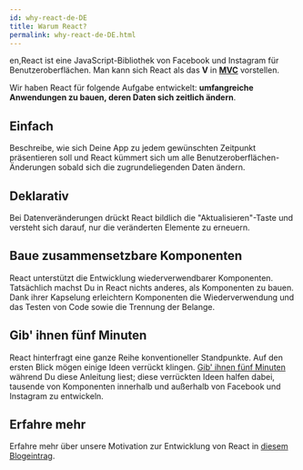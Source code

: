 ```yaml
---
id: why-react-de-DE
title: Warum React?
permalink: why-react-de-DE.html
---
```

en,React ist eine JavaScript-Bibliothek von Facebook und Instagram für Benutzeroberflächen. Man kann sich React als das **V** in **[MVC](https://de.wikipedia.org/wiki/Model_View_Controller)** vorstellen.

Wir haben React für folgende Aufgabe entwickelt: **umfangreiche Anwendungen zu bauen, deren Daten sich zeitlich ändern**.

## Einfach

Beschreibe, wie sich Deine App zu jedem gewünschten Zeitpunkt präsentieren soll und React kümmert sich um alle Benutzeroberflächen-Änderungen sobald sich die zugrundeliegenden Daten ändern.

## Deklarativ

Bei Datenveränderungen drückt React bildlich die "Aktualisieren"-Taste und versteht sich darauf, nur die veränderten Elemente zu erneuern.

## Baue zusammensetzbare Komponenten

React unterstützt die Entwicklung wiederverwendbarer Komponenten. Tatsächlich machst Du in React nichts anderes, als Komponenten zu bauen. Dank ihrer Kapselung erleichtern Komponenten die Wiederverwendung und das Testen von Code sowie die Trennung der Belange. 

## Gib' ihnen fünf Minuten

React hinterfragt eine ganze Reihe konventioneller Standpunkte. Auf den ersten Blick mögen einige Ideen verrückt klingen. [Gib' ihnen fünf Minuten](https://signalvnoise.com/posts/3124-give-it-five-minutes) während Du diese Anleitung liest; diese verrückten Ideen halfen dabei, tausende von Komponenten innerhalb und außerhalb von Facebook und Instagram zu entwickeln.

## Erfahre mehr

Erfahre mehr über unsere Motivation zur Entwicklung von React in [diesem Blogeintrag](/react/blog/2013/06/05/why-react.html).
